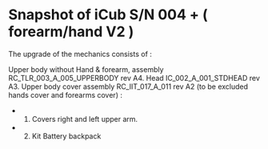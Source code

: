 # Snapshot of iCub S/N 004 + ( forearm/hand V2 )
The upgrade of the mechanics consists of :

Upper body without Hand & forearm, assembly RC_TLR_003_A_005_UPPERBODY rev A4.
Head IC_002_A_001_STDHEAD rev A3.
Upper body cover assembly RC_IIT_017_A_011 rev A2 (to be excluded hands cover and forearms cover) :
- 1. Covers right and left upper arm.
- 2. Kit Battery backpack
